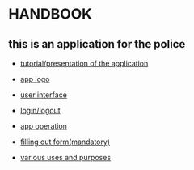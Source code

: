 # HANDBOOK
## this is an application for the police
* [tutorial/presentation of the application](https://github.com/galessandroni/Automezzi/blob/main/doc/handbook/Handbook/tutorial%20of%20the%20application.md#tutorial-of-the-application)

* [app logo](https://github.com/galessandroni/Automezzi/blob/main/doc/handbook/Handbook/app%20logo.md#logo)
* [user interface](https://github.com/galessandroni/Automezzi/blob/main/doc/handbook/Handbook/user%20interface.md#user-interface) 

* [login/logout]()

* [app operation]() 

* [filling out form(mandatory)]()

* [various uses and purposes](https://github.com/galessandroni/Automezzi/blob/main/doc/handbook/Handbook/various%20uses%20and%20purposes.md#various-uses-and-purposes) 
